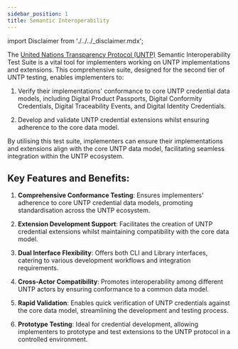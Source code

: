 ```yaml
---
sidebar_position: 1
title: Semantic Interoperability
---
```


import Disclaimer from './../../\_disclaimer.mdx';

<Disclaimer />

The [United Nations Transparency Protocol (UNTP)](https://uncefact.github.io/spec-untp/) Semantic Interoperability Test Suite is a vital tool for implementers working on UNTP implementations and extensions. This comprehensive suite, designed for the second tier of UNTP testing, enables implementers to:

1. Verify their implementations' conformance to core UNTP credential data models, including Digital Product Passports, Digital Conformity Credentials, Digital Traceability Events, and Digital Identity Credentials.

2. Develop and validate UNTP credential extensions whilst ensuring adherence to the core data model.

By utilising this test suite, implementers can ensure their implementations and extensions align with the core UNTP data model, facilitating seamless integration within the UNTP ecosystem.

## Key Features and Benefits:

1. **Comprehensive Conformance Testing**:
   Ensures implementers' adherence to core UNTP credential data models, promoting standardisation across the UNTP ecosystem.

2. **Extension Development Support**:
   Facilitates the creation of UNTP credential extensions whilst maintaining compatibility with the core data model.

3. **Dual Interface Flexibility**:
   Offers both CLI and Library interfaces, catering to various development workflows and integration requirements.

4. **Cross-Actor Compatibility**:
   Promotes interoperability among different UNTP actors by ensuring conformance to a common data model.

5. **Rapid Validation**:
   Enables quick verification of UNTP credentials against the core data model, streamlining the development and testing process.

6. **Prototype Testing**:
   Ideal for credential development, allowing implementers to prototype and test extensions to the UNTP protocol in a controlled environment.